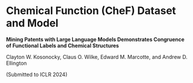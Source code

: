# Chemical Function (CheF) Dataset and Model

**Mining Patents with Large Language Models Demonstrates Congruence of Functional Labels and Chemical Structures**

Clayton W. Kosonocky, Claus O. Wilke, Edward M. Marcotte, and Andrew D. Ellington

(Submitted to ICLR 2024)
